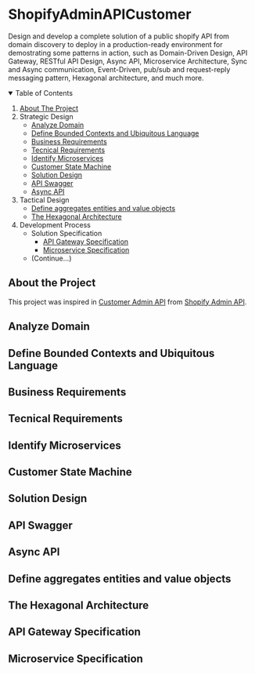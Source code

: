# ShopifyAdminAPICustomer
Design and develop a complete solution of a public shopify API from domain discovery to deploy in a production-ready environment for demostrating some patterns in action, such as Domain-Driven Design, API Gateway, RESTful API Design, Async API, Microservice Architecture, Sync and Async communication, Event-Driven, pub/sub and request-reply messaging pattern, Hexagonal architecture, and much more.

<!-- TABLE OF CONTENTS -->
<details open="open">
  <summary>Table of Contents</summary>
  <ol>
    <li>
      <a href="#about-the-project">About The Project</a>      
    </li>    
    <li>
      <a>Strategic Design</a>
      <ul>
        <li><a href="#analyze-domain">Analyze Domain</a></li>
        <li><a href="#define-bounded-contexts-and-ubiquitous-language">Define Bounded Contexts and Ubiquitous Language</a></li>
        <li><a href="#business-requirements">Business Requirements</a></li>
        <li><a href="#tecnical-requirements">Tecnical Requirements</a></li>
        <li><a href="#identify-microservices">Identify Microservices</a></li>
        <li><a href="#customer-state-machine">Customer State Machine</a></li>
        <li><a href="#solution-design">Solution Design</a></li>
        <li><a href="#api-swagger">API Swagger</a></li>
        <li><a href="#async-api">Async API</a></li>
      </ul>      
    </li>
    <li>
      <a>Tactical Design</a>
      <ul>
        <li><a href="#define-aggregates-entities-and-value-objects">Define aggregates entities and value objects</a></li>
        <li><a href="#the-hexagonal-architecture">The Hexagonal Architecture</a></li>
      </ul>      
    </li>
    <li>
      <a>Development Process</a>
      <ul>
        <li>
          <a>Solution Specification</a>
          <ul>
            <li><a href="#api-gateway-specification">API Gateway Specification</a></li>
            <li><a href="#microservice-specification">Microservice Specification</a></li>            
          </ul>
        </li>
        <li>(Continue...)</li>
      </ul>      
    </li>
  </ol>
</details>

## About the Project

This project was inspired in <a href="https://shopify.dev/api/admin/rest/reference/customers">Customer Admin API</a> from <a href="https://shopify.dev/api/admin">Shopify Admin API</a>.

## Analyze Domain

## Define Bounded Contexts and Ubiquitous Language

## Business Requirements

## Tecnical Requirements

## Identify Microservices

## Customer State Machine

## Solution Design

## API Swagger

## Async API

## Define aggregates entities and value objects

## The Hexagonal Architecture

## API Gateway Specification

## Microservice Specification
